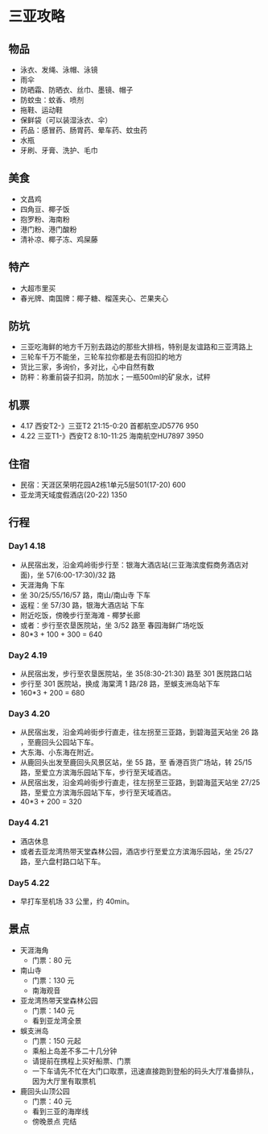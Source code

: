 # 三亚攻略

## 物品

- 泳衣、发绳、泳帽、泳镜
- 雨伞
- 防晒霜、防晒衣、丝巾、墨镜、帽子
- 防蚊虫：蚊香、喷剂
- 拖鞋、运动鞋
- 保鲜袋（可以装湿泳衣、伞）
- 药品：感冒药、肠胃药、晕车药、蚊虫药
- 水瓶
- 牙刷、牙膏、洗护、毛巾

## 美食

- 文昌鸡
- 四角豆、椰子饭
- 抱罗粉、海南粉
- 港门粉、港门酸粉
- 清补凉、椰子冻、鸡屎藤

## 特产

- 大超市里买
- 春光牌、南国牌：椰子糖、榴莲夹心、芒果夹心

## 防坑

- 三亚吃海鲜的地方千万别去路边的那些大排档，特别是友谊路和三亚湾路上
- 三轮车千万不能坐，三轮车拉你都是去有回扣的地方
- 货比三家，多询价，多对比，心中自然有数
- 防秤：称重前袋子扣洞，防加水；一瓶500ml的矿泉水，试秤

## 机票

- 4.17 西安T2-》三亚T2 21:15-0:20 首都航空JD5776 950
- 4.22 三亚T1-》西安T2 8:10-11:25 海南航空HU7897 3950

## 住宿 

- 民宿：天涯区荣明花园A2栋1单元5层501(17-20) 600
- 亚龙湾天域度假酒店(20-22) 1350

## 行程

### Day1 4.18

- 从民宿出发，沿金鸡岭街步行至：银海大酒店站(三亚海滨度假商务酒店对面)，坐 57(6:00-17:30)/32 路
- 天涯海角 下车
- 坐 30/25/55/16/57 路，南山/南山寺 下车
- 返程：坐 57/30 路，银海大酒店站 下车
- 附近吃饭，傍晚步行至海滩 - 椰梦长廊
- 或者：步行至农垦医院站，坐 3/52 路至 春园海鲜广场吃饭
- 80*3 + 100 + 300 = 640

### Day2 4.19

- 从民宿出发，步行至农垦医院站，坐 35(8:30-21:30) 路至 301 医院路口站
- 步行至 301 医院站，换成 海棠湾 1 路/28 路，至蜈支洲岛站下车
- 160*3 + 200 = 680

### Day3 4.20

- 从民宿出发，沿金鸡岭街步行直走，往左拐至三亚路，到碧海蓝天站坐 26 路 ，至鹿回头公园站下车。
- 大东海、小东海在附近。
- 从鹿回头出发至鹿回头风景区站，坐 55 路，至 香港百货广场站，转 25/15 路，至爱立方滨海乐园站下车，步行至天域酒店。
- 从民宿出发，沿金鸡岭街步行直走，往左拐至三亚路，到碧海蓝天站坐 27/25 路，至爱立方滨海乐园站下车，步行至天域酒店。
- 40*3 + 200 = 320

### Day4 4.21

- 酒店休息
- 或者去亚龙湾热带天堂森林公园，酒店步行至爱立方滨海乐园站，坐 25/27 路，至六盘村路口站下车。

### Day5 4.22

- 早打车至机场 33 公里，约 40min。

## 景点

- 天涯海角
    + 门票：80 元
- 南山寺
    + 门票：130 元
    + 南海观音
- 亚龙湾热带天堂森林公园 
    + 门票：140 元
    + 看到亚龙湾全景
- 蜈支洲岛
    + 门票：150 元起
    + 乘船上岛差不多二十几分钟
    + 请提前在携程上买好船票、门票
    + 一下车请先不忙在大门口取票，迅速直接跑到登船的码头大厅准备排队，因为大厅里有取票机
- 鹿回头山顶公园
    + 门票：40 元
    + 看到三亚的海岸线
    + 傍晚景点
完结




